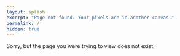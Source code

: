 ```yaml
---
layout: splash
excerpt: "Page not found. Your pixels are in another canvas."
permalink: /
hidden: true
---
```


Sorry, but the page you were trying to view does not exist.
